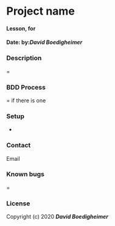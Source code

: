 # Project name
#### Lesson, for
#### Date:  by:_**David Boedigheimer**_
### Description
=
### BDD Process
= if there is one
### Setup
*
### Contact
Email
### Known bugs
=
### License

Copyright (c) 2020 _**David Boedigheimer**_
